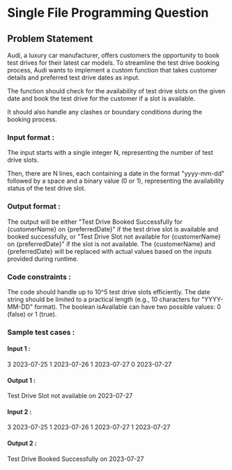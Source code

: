 # Single File Programming Question

## Problem Statement

Audi, a luxury car manufacturer, offers customers the opportunity to book test drives for their latest car models. To streamline the test drive booking process, Audi wants to implement a custom function that takes customer details and preferred test drive dates as input.

The function should check for the availability of test drive slots on the given date and book the test drive for the customer if a slot is available.

It should also handle any clashes or boundary conditions during the booking process.

### Input format :

The input starts with a single integer N, representing the number of test drive slots.

Then, there are N lines, each containing a date in the format "yyyy-mm-dd" followed by a space and a binary value (0 or 1), representing the availability status of the test drive slot.

### Output format :

The output will be either "Test Drive Booked Successfully for {customerName} on {preferredDate}" if the test drive slot is available and booked successfully, or "Test Drive Slot not available for {customerName} on {preferredDate}" if the slot is not available. The {customerName} and {preferredDate} will be replaced with actual values based on the inputs provided during runtime.

### Code constraints :

The code should handle up to 10^5 test drive slots efficiently.
The date string should be limited to a practical length (e.g., 10 characters for "YYYY-MM-DD" format).
The boolean isAvailable can have two possible values: 0 (false) or 1 (true).

### Sample test cases :

#### Input 1 :

3
2023-07-25 1
2023-07-26 1
2023-07-27 0
2023-07-27

#### Output 1 :

Test Drive Slot not available on 2023-07-27

#### Input 2 :

3
2023-07-25 1
2023-07-26 1
2023-07-27 1
2023-07-27

#### Output 2 :

Test Drive Booked Successfully on 2023-07-27
